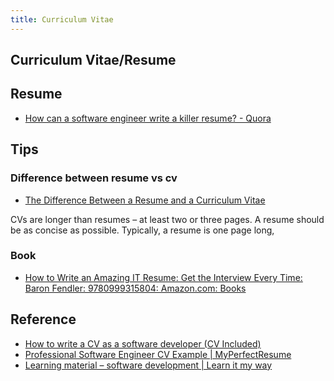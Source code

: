 ```yaml
---
title: Curriculum Vitae
---
```


## Curriculum Vitae/Resume

## Resume
* [How can a software engineer write a killer resume? - Quora](https://www.quora.com/How-can-a-software-engineer-write-a-killer-resume)

## Tips

### Difference between resume vs cv
* [The Difference Between a Resume and a Curriculum Vitae](https://www.thebalancecareers.com/cv-vs-resume-2058495)

CVs are longer than resumes – at least two or three pages.
A resume should be as concise as possible. Typically, a resume is one page long,

### Book
* [How to Write an Amazing IT Resume: Get the Interview Every Time: Baron Fendler: 9780999315804: Amazon.com: Books](https://www.amazon.com/dp/0999315803)

## Reference
* [How to write a CV as a software developer (CV Included)](https://medium.com/@developerdavo/how-to-write-a-cv-as-a-software-developer-8841a79f8458)
* [Professional Software Engineer CV Example | MyPerfectResume](https://www.myperfectresume.com/how-to/cv-examples/software-engineer-cv-example/)
* [Learning material – software development | Learn it my way](https://www.learnitmyway.com/learning-material-software-development/)
